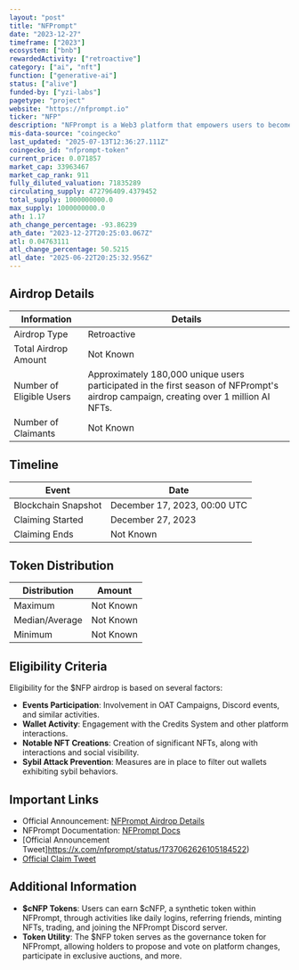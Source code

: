 ```yaml
---
layout: "post"
title: "NFPrompt"
date: "2023-12-27"
timeframe: ["2023"]
ecosystem: ["bnb"]
rewardedActivity: ["retroactive"]
category: ["ai", "nft"]
function: ["generative-ai"]
status: ["alive"]
funded-by: ["yzi-labs"]
pagetype: "project"
website: "https://nfprompt.io"
ticker: "NFP"
description: "NFPrompt is a Web3 platform that empowers users to become content creators by utilizing AI tools to generate and monetize AI-generated content (AIGC). "
mis-data-source: "coingecko"
last_updated: "2025-07-13T12:36:27.111Z"
coingecko_id: "nfprompt-token"
current_price: 0.071857
market_cap: 33963467
market_cap_rank: 911
fully_diluted_valuation: 71835289
circulating_supply: 472796409.4379452
total_supply: 1000000000.0
max_supply: 1000000000.0
ath: 1.17
ath_change_percentage: -93.86239
ath_date: "2023-12-27T20:25:03.067Z"
atl: 0.04763111
atl_change_percentage: 50.5215
atl_date: "2025-06-22T20:25:32.956Z"
---
```


## Airdrop Details

| Information              | Details                                                                                                                                                  |
| ------------------------ | -------------------------------------------------------------------------------------------------------------------------------------------------------- |
| Airdrop Type             | Retroactive                                                                                                                                              |
| Total Airdrop Amount     | Not Known                                                                                                                                                |
| Number of Eligible Users | Approximately 180,000 unique users participated in the first season of NFPrompt's airdrop campaign, creating over 1 million AI NFTs.  |
| Number of Claimants      | Not Known                                                                                                                                                |

## Timeline

| Event               | Date                         |
| ------------------- | ---------------------------- |
| Blockchain Snapshot | December 17, 2023, 00:00 UTC |
| Claiming Started    | December 27, 2023             |
| Claiming Ends       | Not Known                    |

## Token Distribution

| Distribution   | Amount    |
| -------------- | --------- |
| Maximum        | Not Known |
| Median/Average | Not Known |
| Minimum        | Not Known |

## Eligibility Criteria

Eligibility for the $NFP airdrop is based on several factors:

- **Events Participation**: Involvement in OAT Campaigns, Discord events, and similar activities.
- **Wallet Activity**: Engagement with the Credits System and other platform interactions.
- **Notable NFT Creations**: Creation of significant NFTs, along with interactions and social visibility.
- **Sybil Attack Prevention**: Measures are in place to filter out wallets exhibiting sybil behaviors.

## Important Links

- Official Announcement: [NFPrompt Airdrop Details](https://docs.nfprompt.io/usdnfp-tokenomics-and-revenue-model/airdrop)
- NFPrompt Documentation: [NFPrompt Docs](https://docs.nfprompt.io/)
- [Official Announcement Tweet]https://x.com/nfprompt/status/1737062626105184522)
- [Official Claim Tweet](https://x.com/nfprompt/status/1739943009201148204)

## Additional Information

- **$cNFP Tokens**: Users can earn $cNFP, a synthetic token within NFPrompt, through activities like daily logins, referring friends, minting NFTs, trading, and joining the NFPrompt Discord server.
- **Token Utility**: The $NFP token serves as the governance token for NFPrompt, allowing holders to propose and vote on platform changes, participate in exclusive auctions, and more.